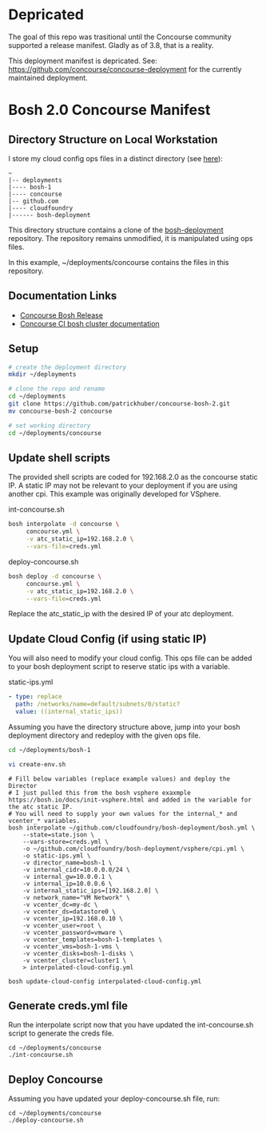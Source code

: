 # Depricated

The goal of this repo was trasitional until the Concourse community supported a release manifest. Gladly as of 3.8, that is a reality. 

This deployment manifest is depricated. See: https://github.com/concourse/concourse-deployment for the currently maintained deployment. 

# Bosh 2.0 Concourse Manifest

## Directory Structure on Local Workstation

I store my cloud config ops files in a distinct directory (see [here](https://bosh.io/docs/init-vsphere.html)):

```
~
|-- deployments
|---- bosh-1
|---- concourse
|-- github.com
|---- cloudfoundry
|------ bosh-deployment
```

This directory structure contains a clone of the [bosh-deployment](https://github.com/cloudfoundry/bosh-deployment) repository. The repository remains unmodified, it is manipulated using ops files.

In this example, ~/deployments/concourse contains the files in this repository.

## Documentation Links

* [Concourse Bosh Release](https://bosh.io/releases/github.com/concourse/concourse)
* [Concourse CI bosh cluster documentation](https://concourse.ci/clusters-with-bosh.html)

## Setup

```bash
# create the deployment directory
mkdir ~/deployments

# clone the repo and rename
cd ~/deployments
git clone https://github.com/patrickhuber/concourse-bosh-2.git
mv concourse-bosh-2 concourse

# set working directory
cd ~/deployments/concourse
```

## Update shell scripts

The provided shell scripts are coded for 192.168.2.0 as the concourse static IP. A static IP may not be relevant to your deployment if you are using another cpi. This example was originally developed for VSphere. 

int-concourse.sh

```bash
bosh interpolate -d concourse \
     concourse.yml \
     -v atc_static_ip=192.168.2.0 \
     --vars-file=creds.yml
```

deploy-concourse.sh

```bash
bosh deploy -d concourse \
     concourse.yml \
     -v atc_static_ip=192.168.2.0 \
     --vars-file=creds.yml
```

Replace the atc_static_ip with the desired IP of your atc deployment. 

## Update Cloud Config (if using static IP)

You will also need to modify your cloud config. This ops file can be added to your bosh deployment script to reserve static ips with a variable. 

static-ips.yml

```yml
- type: replace
  path: /networks/name=default/subnets/0/static?
  value: ((internal_static_ips))
```

Assuming you have the directory structure above, jump into your bosh deployment directory and redeploy with the given ops file.

```bash
cd ~/deployments/bosh-1

vi create-env.sh
```

```
# Fill below variables (replace example values) and deploy the Director
# I just pulled this from the bosh vsphere exaxmple https://bosh.io/docs/init-vsphere.html and added in the variable for the atc static IP.
# You will need to supply your own values for the internal_* and vcenter_* variables. 
bosh interpolate ~/github.com/cloudfoundry/bosh-deployment/bosh.yml \
    --state=state.json \
    --vars-store=creds.yml \
    -o ~/github.com/cloudfoundry/bosh-deployment/vsphere/cpi.yml \
    -o static-ips.yml \
    -v director_name=bosh-1 \
    -v internal_cidr=10.0.0.0/24 \
    -v internal_gw=10.0.0.1 \
    -v internal_ip=10.0.0.6 \
    -v internal_static_ips=[192.168.2.0] \
    -v network_name="VM Network" \
    -v vcenter_dc=my-dc \
    -v vcenter_ds=datastore0 \
    -v vcenter_ip=192.168.0.10 \
    -v vcenter_user=root \
    -v vcenter_password=vmware \
    -v vcenter_templates=bosh-1-templates \
    -v vcenter_vms=bosh-1-vms \
    -v vcenter_disks=bosh-1-disks \
    -v vcenter_cluster=cluster1 \
    > interpolated-cloud-config.yml

bosh update-cloud-config interpolated-cloud-config.yml    
```

## Generate creds.yml file

Run the interpolate script now that you have updated the int-concourse.sh script to generate the creds file. 

```
cd ~/deployments/concourse
./int-concourse.sh
```

## Deploy Concourse

Assuming you have updated your deploy-concourse.sh file, run:

```
cd ~/deployments/concourse
./deploy-concourse.sh
```
